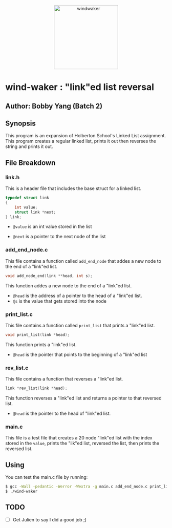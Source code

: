 <p align="center">
<img src="http://vignette2.wikia.nocookie.net/zelda/images/7/70/Link_and_the_King_of_Red_Lions_Artwork.png/revision/latest?cb=20081017024706" style="width: 200px;" alt="windwaker">
</p>

# wind-waker : "link"ed list reversal
## Author: Bobby Yang (Batch 2)

## Synopsis
This program is an expansion of Holberton School's Linked List assignment. This program creates a regular linked list, prints it out then reverses the string and prints it out.


## File Breakdown
### link.h
This is a header file that includes the base struct for a linked list.

```c
typedef struct link
{
	int value;
	struct link *next;
} link;
```
- `@value` is an int value stored in the list

- `@next` is a pointer to the next node of the list

### add_end_node.c
This file contains a function called `add_end_node` that addes a new node to the end of a "link"ed list.
```c
void add_node_end(link **head, int s);
```
This function addes a new node to the end of a "link"ed list.

- `@head` is the address of a pointer to the head of a "link"ed list.
- `@s` is the value that gets stored into the node

### print_list.c
This file contains a function called `print_list` that prints a "link"ed list.
```c
void print_list(link *head);
```
This function prints a "link"ed list.
- `@head` is the pointer that points to the beginning of a "link"ed list

### rev_list.c
This file contains a function that reverses a "link"ed list.
```c
link *rev_list(link *head);
```
This function reverses a "link"ed list and returns a pointer to that reversed list.
- `@head` is the pointer to the head of "link"ed list.

### main.c
This file is a test file that creates a 20 node "link"ed list with the index stored in the `value`, prints the "lik"ed list, reversed the list, then prints the reversed list.

## Using
You can test the main.c file by running:
```bash
$ gcc -Wall -pedantic -Werror -Wextra -g main.c add_end_node.c print_list.c rev_list.c -o wind-waker
$ ./wind-waker
```

## TODO
- [ ] Get Julien to say I did a good job ;)
